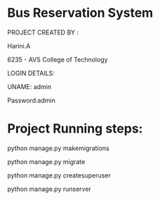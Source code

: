 # Bus Reservation System

PROJECT CREATED BY : 

Harini.A

6235 - AVS College of Technology

LOGIN DETAILS:

UNAME: admin

Password:admin


# Project Running steps:

python manage.py makemigrations

python manage.py migrate

python manage.py createsuperuser

python manage.py runserver
